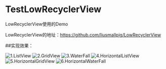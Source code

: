 # TestLowRecyclerView
LowRecyclerView使用的Demo

LowRecyclerView的地址：https://github.com/liusmallpig/LowRecyclerView

##实现效果：


![1.ListView](https://github.com/liusmallpig/LowRecyclerView/blob/master/listview.gif)
![2.GridView](https://github.com/liusmallpig/LowRecyclerView/blob/master/gridview.gif)
![3.WaterFall](https://github.com/liusmallpig/LowRecyclerView/blob/master/waterfall.gif)
![4.HorizontalListView](https://github.com/liusmallpig/LowRecyclerView/blob/master/HListView.gif)
![5.HorizontalGridView](https://github.com/liusmallpig/LowRecyclerView/blob/master/hgridview.gif)
![6.HorizontalWaterFall](https://github.com/liusmallpig/LowRecyclerView/blob/master/hwaterfull.gif)



